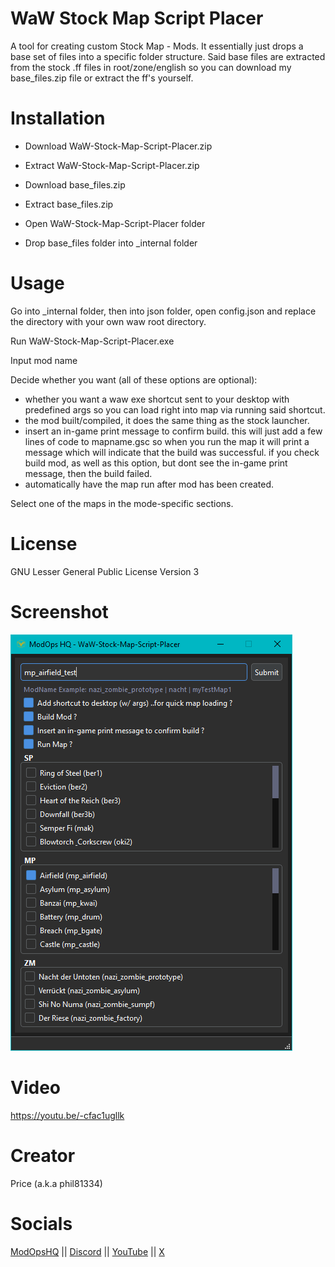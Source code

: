 # WaW Stock Map Script Placer

A tool for creating custom Stock Map - Mods.
It essentially just drops a base set of files into a specific folder structure.
Said base files are extracted from the stock .ff files in root/zone/english so you can download my base_files.zip file or extract the ff's yourself.

# Installation

- Download WaW-Stock-Map-Script-Placer.zip
- Extract WaW-Stock-Map-Script-Placer.zip

- Download base_files.zip
- Extract base_files.zip

- Open WaW-Stock-Map-Script-Placer folder
- Drop base_files folder into _internal folder

# Usage

Go into _internal folder, then into json folder, open config.json and replace the directory with your own waw root directory.

Run WaW-Stock-Map-Script-Placer.exe

Input mod name

Decide whether you want (all of these options are optional):
- whether you want a waw exe shortcut sent to your desktop with predefined args so you can load right into map via running said shortcut.
- the mod built/compiled, it does the same thing as the stock launcher.
- insert an in-game print message to confirm build. this will just add a few lines of code to mapname.gsc so when you run the map it will print a message which will indicate that the build was successful. if you check build mod, as well as this option, but dont see the in-game print message, then the build failed.
- automatically have the map run after mod has been created.

Select one of the maps in the mode-specific sections.

# License

GNU Lesser General Public License Version 3

# Screenshot

![alt text](misc/screenshot1.png)

# Video

https://youtu.be/-cfac1ugllk

# Creator

Price (a.k.a phil81334)

# Socials

<a href="https://modopshq.com" target="_blank">ModOpsHQ</a> || <a href="https://discord.gg/SEkBECkt2Q" target="_blank">Discord</a> || <a href="https://www.youtube.com/@modopshq" target="_blank">YouTube</a> || <a href="https://x.com/modopshq" target="_blank">X</a>